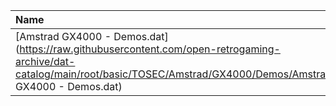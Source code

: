 |Name|Size|
|:---|---:|
|[Amstrad GX4000 - Demos.dat](https://raw.githubusercontent.com/open-retrogaming-archive/dat-catalog/main/root/basic/TOSEC/Amstrad/GX4000/Demos/Amstrad GX4000 - Demos.dat)|2239|
